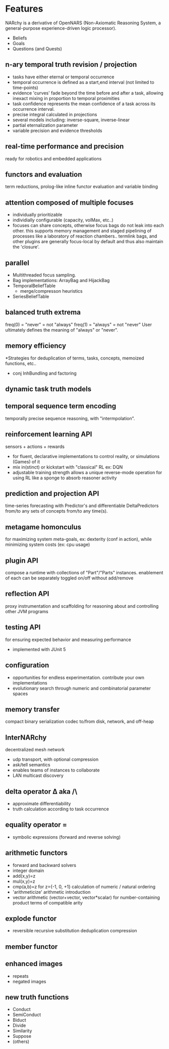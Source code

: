# Features
NARchy is a derivative of OpenNARS (Non-Axiomatic Reasoning System, a general-purpose experience-driven logic processor).

 * Beliefs
 * Goals
 * Questions (and Quests)

## n-ary temporal truth revision / projection
 * tasks have either eternal or temporal occurrence
 * temporal occurrence is defined as a start,end interval (not limited to time-points)
 * evidence 'curves' fade beyond the time before and after a task, allowing inexact mixing in proportion to temporal proximities
 * task confidence represents the mean confidence of a task across its occurrence interval.
 * precise integral calculated in projections
 * several models including: inverse-square, inverse-linear
 * partial eternalization parameter
 * variable precision and evidence thresholds

## real-time performance and precision
ready for robotics and embedded applications

## functors and evaluation
term reductions, prolog-like inline functor evaluation and variable binding

## attention composed of multiple focuses
* individually prioritizable
* individially configurable (capacity, volMax, etc..)
* focuses can share concepts, otherwise focus bags do not leak into each other.  this supports memory management and staged pipelining of processes like a laboratory of reaction chambers..  termlink bags, and other plugins are generally focus-local by default and thus also maintain the 'closure'.

## parallel
* Multithreaded focus sampling.
* Bag implementations: ArrayBag and HijackBag
* TemporalBeliefTable
    * merge/compresson heuristics
* SeriesBeliefTable

## balanced truth extrema
freq(0) = "never" = not "always"
freq(1) = "always" = not "never"
User ultimately defines the meaning of "always" or "never".

## memory efficiency
*Strategies for deduplication of terms, tasks, concepts, memoized functions, etc..
* conj InhBundling and factoring

## dynamic task truth models

## temporal sequence term encoding
temporally precise sequence reasoning, with "intermpolation".

## reinforcement learning API
sensors + actions + rewards
* for fluent, declarative implementations to control reality, or simulations (Games) of it
* mix in(stinct) or kickstart with "classical" RL ex: DQN
* adjustable training strength allows a unique reverse-mode operation for using RL like a sponge to absorb reasoner activity

## prediction and projection API
time-series forecasting with Predictor's and differentiable DeltaPredictors
from/to any sets of concepts from/to any time(s).

## metagame homonculus
for maximizing system meta-goals, ex: dexterity (conf in action), while minimizing system costs (ex: cpu usage)

## plugin API
compose a runtime with collections of "Part"/"Parts" instances.  enablement of each can be separately toggled on/off without add/remove

## reflection API
proxy instrumentation and scaffolding for reasoning about and controlling other JVM programs

## testing API
for ensuring expected behavior and measuring performance
* implemented with JUnit 5

## configuration
* opportunities for endless experimentation.  contribute your own implementations
* evolutionary search through numeric and combinatorial parameter spaces

## memory transfer
compact binary serialization codec to/from disk, network, and off-heap

## InterNARchy
decentralized mesh network
* udp transport, with optional compression
* ask/tell semantics
* enables teams of instances to collaborate
* LAN multicast discovery

## delta operator Δ aka /\\ 
* approximate differentiability
* truth calculation according to task occurrence

## equality operator =
* symbolic expressions (forward and reverse solving)

## arithmetic functors
* forward and backward solvers
* integer domain
* add(x,y)=z
* mul(x,y)=z
* cmp(a,b)=z for z={-1, 0, +1} calculation of numeric / natural ordering
* 'arithmeticize' arithmetic introduction
* vector arithmetic (vector+vector, vector*scalar) for number-containing product terms of compatible arity 

## explode functor
* reversible recursive substitution deduplication compression

## member functor

## enhanced images
* repeats
* negated images

## new truth functions
* Conduct
* SemiConduct
* Biduct
* Divide
* Similarity
* Suppose
* (others)